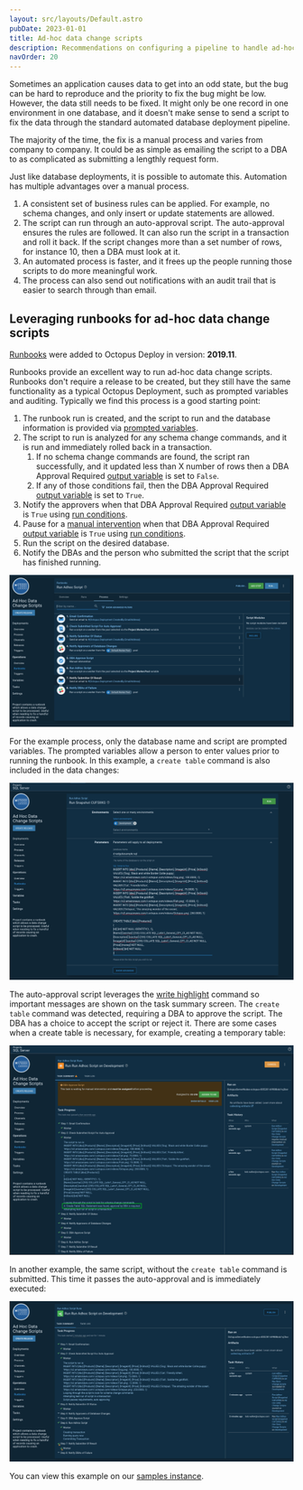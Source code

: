 ```yaml
---
layout: src/layouts/Default.astro
pubDate: 2023-01-01
title: Ad-hoc data change scripts
description: Recommendations on configuring a pipeline to handle ad-hoc data change scripts.
navOrder: 20
---
```


Sometimes an application causes data to get into an odd state, but the bug can be hard to reproduce and the priority to fix the bug might be low. However, the data still needs to be fixed. It might only be one record in one environment in one database, and it doesn't make sense to send a script to fix the data through the standard automated database deployment pipeline.

The majority of the time, the fix is a manual process and varies from company to company.  It could be as simple as emailing the script to a DBA to as complicated as submitting a lengthly request form.  

Just like database deployments, it is possible to automate this. Automation has multiple advantages over a manual process.

1. A consistent set of business rules can be applied.  For example, no schema changes, and only insert or update statements are allowed.
2. The script can run through an auto-approval script.  The auto-approval ensures the rules are followed.  It can also run the script in a transaction and roll it back.  If the script changes more than a set number of rows, for instance 10, then a DBA must look at it.
3. An automated process is faster, and it frees up the people running those scripts to do more meaningful work.
4. The process can also send out notifications with an audit trail that is easier to search through than email.

## Leveraging runbooks for ad-hoc data change scripts

[Runbooks](/docs/runbooks/) were added to Octopus Deploy in version: **2019.11**.

Runbooks provide an excellent way to run ad-hoc data change scripts.  Runbooks don't require a release to be created, but they still have the same functionality as a typical Octopus Deployment, such as prompted variables and auditing. Typically we find this process is a good starting point:

1. The runbook run is created, and the script to run and the database information is provided via [prompted variables](/docs/projects/variables/prompted-variables.md).
2. The script to run is analyzed for any schema change commands, and it is run and immediately rolled back in a transaction.  
    1. If no schema change commands are found, the script ran successfully, and it updated less than X number of rows then a DBA Approval Required [output variable](/docs/projects/variables/output-variables.md) is set to `False`.
    2. If any of those conditions fail, then the DBA Approval Required [output variable](/docs/projects/variables/output-variables.md) is set to `True`.
3. Notify the approvers when that DBA Approval Required [output variable](/docs/projects/variables/output-variables.md) is `True` using [run conditions](/docs/projects/steps/conditions/index.md#run-condition).
4. Pause for a [manual intervention](/docs/projects/built-in-step-templates/manual-intervention-and-approvals.md) when that DBA Approval Required [output variable](/docs/projects/variables/output-variables.md) is `True` using [run conditions](/docs/projects/steps/conditions/index.md#run-condition).
5. Run the script on the desired database.
6. Notify the DBAs and the person who submitted the script that the script has finished running.

![A sample ad-hoc script process](images/adhoc_scripts_process.png "width=500")

For the example process, only the database name and script are prompted variables.  The prompted variables allow a person to enter values prior to running the runbook.  In this example, a `create table` command is also included in the data changes:

![The prompted variables for the ad-hoc script process](images/adhoc_scripts_submit.png "width=500")

The auto-approval script leverages the [write highlight](/docs/deployments/custom-scripts/logging-messages-in-scripts.md) command so important messages are shown on the task summary screen.  The `create table` command was detected, requiring a DBA to approve the script.  The DBA has a choice to accept the script or reject it.  There are some cases when a create table is necessary, for example, creating a temporary table:

![Ad hoc script requires approval](images/adhoc_approval_required.png "width=500")

In another example, the same script, without the `create table` command is submitted.  This time it passes the auto-approval and is immediately executed:

![Task progress for the ad-hoc script](images/adhoc_auto_approval.png "width=500")

You can view this example on our [samples instance](https://samples.octopus.app/app#/Spaces-106/projects/ad-hoc-data-change-scripts/operations/runbooks/Runbooks-225/overview).